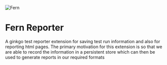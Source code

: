![Fern](https://github.com/guidewire/fern-reporter/raw/main/docs/images/logo-no-background.png)

# Fern Reporter
A ginkgo test reporter extension for saving test run information and also for reporting html pages. The primary motivation for this extension
is so that we are able to record the information in a persistent store which can then be used to generate reports in our required formats
